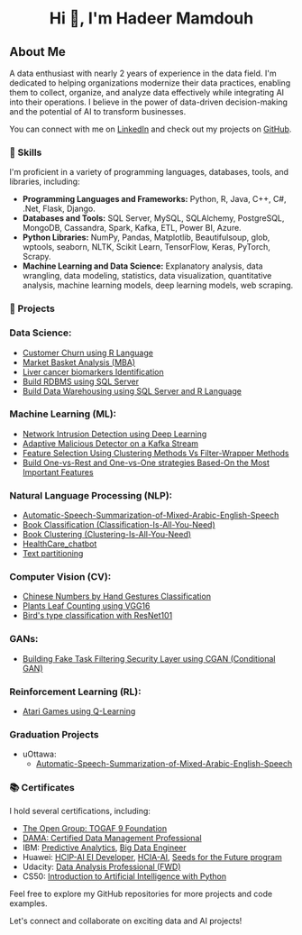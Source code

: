 <h1 align="center">Hi 👋, I'm Hadeer Mamdouh</h1>

## About Me

A data enthusiast with nearly 2 years of experience in the data field. I'm dedicated to helping organizations modernize their data practices, enabling them to collect, organize, and analyze data effectively while integrating AI into their operations. I believe in the power of data-driven decision-making and the potential of AI to transform businesses.

You can connect with me on [LinkedIn](https://www.linkedin.com/in/Hadeer-Mamdouh) and check out my projects on [GitHub](https://github.com/hadeer98).


### 🚀 Skills

I'm proficient in a variety of programming languages, databases, tools, and libraries, including:
- **Programming Languages and Frameworks:** Python, R, Java, C++, C#, .Net, Flask, Django.
- **Databases and Tools:** SQL Server, MySQL, SQLAlchemy, PostgreSQL, MongoDB, Cassandra, Spark, Kafka, ETL, Power BI, Azure.
- **Python Libraries:** NumPy, Pandas, Matplotlib, Beautifulsoup, glob, wptools, seaborn, NLTK, Scikit Learn, TensorFlow, Keras, PyTorch, Scrapy.
- **Machine Learning and Data Science:** Explanatory analysis, data wrangling, data modeling, statistics, data visualization, quantitative analysis, machine learning models, deep learning models, web scraping.


### 🌟 Projects
### Data Science:
- [Customer Churn using R Language](https://github.com/hadeer98/MEng-uOttawa-AI-DS/tree/4b8f5d56f99fcd6045dd297684730b04a03cb1c3/First%20Term/Fund.%20of%20Applied%20Data%20Science%20using%20R/Assignment%202%20R)
- [Market Basket Analysis (MBA)](https://github.com/hadeer98/MEng-uOttawa-AI-DS/tree/4b8f5d56f99fcd6045dd297684730b04a03cb1c3/First%20Term/Fund.%20of%20Applied%20Data%20Science%20using%20R/Assignment%202%20R)
- [Liver cancer biomarkers Identification](https://github.com/hadeer98/MEng-uOttawa-AI-DS/tree/4b8f5d56f99fcd6045dd297684730b04a03cb1c3/First%20Term/Fund.%20of%20Applied%20Data%20Science%20using%20R/Final%20Project)
- [Build RDBMS using SQL Server](https://github.com/hadeer98/MEng-uOttawa-AI-DS/tree/4b8f5d56f99fcd6045dd297684730b04a03cb1c3/First%20Term/Fund.%20of%20Applied%20Data%20Science%20using%20R/Assignment%201%20SQL)
- [Build Data Warehousing using SQL Server and R Language](https://github.com/hadeer98/MEng-uOttawa-AI-DS/tree/4b8f5d56f99fcd6045dd297684730b04a03cb1c3/First%20Term/Fund.%20of%20Applied%20Data%20Science%20using%20R/Assignment%201%20SQL)

### Machine Learning (ML):
- [Network Intrusion Detection using Deep Learning](https://github.com/hadeer98/MEng-uOttawa-AI-DS/tree/4b8f5d56f99fcd6045dd297684730b04a03cb1c3/First%20Term/Machine%20Learning/Final%20Project)
- [Adaptive Malicious Detector on a Kafka Stream](https://github.com/hadeer98/Adaptive-Malicious-Detector-on-a-Kafka-Stream.git)
- [Feature Selection Using Clustering Methods Vs Filter-Wrapper Methods](https://github.com/hadeer98/MEng-uOttawa-AI-DS/tree/19370fce5412adf34c455fdc3a102f6b6bcfa9f1/First%20Term/Machine%20Learning/Assignment%203)
- [Build One-vs-Rest and One-vs-One strategies Based-On the Most Important Features](https://github.com/hadeer98/MEng-uOttawa-AI-DS/tree/8a25de18ab67a6d1050fa07dc8578a246212c203/First%20Term/Machine%20Learning/Assignment%201)

### Natural Language Processing (NLP):
- [Automatic-Speech-Summarization-of-Mixed-Arabic-English-Speech](https://github.com/hadeer98/Automatic-Speech-Summarization-of-Mixed-Arabic-English-Speech.git)
- [Book Classification (Classification-Is-All-You-Need)](https://github.com/hadeer98/MEng-uOttawa-AI-DS/tree/8a25de18ab67a6d1050fa07dc8578a246212c203/First%20Term/Natural%20language%20Processing%20(NLP)/Assignment%202%20Classification)
- [Book Clustering (Clustering-Is-All-You-Need)](https://github.com/hadeer98/MEng-uOttawa-AI-DS/tree/8a25de18ab67a6d1050fa07dc8578a246212c203/First%20Term/Natural%20language%20Processing%20(NLP)/Assignment%203%20Clustring)
- [HealthCare_chatbot](https://github.com/hadeer98/MEng-uOttawa-AI-DS/tree/8a25de18ab67a6d1050fa07dc8578a246212c203/First%20Term/Natural%20language%20Processing%20(NLP)/HealthCarechatbot)
- [Text partitioning](https://github.com/hadeer98/MEng-uOttawa-AI-DS/tree/8a25de18ab67a6d1050fa07dc8578a246212c203/First%20Term/Natural%20language%20Processing%20(NLP)/NLP_Assignment%201_Sampling)


### Computer Vision (CV):
- [Chinese Numbers by Hand Gestures Classification](https://github.com/hadeer98/MEng-uOttawa-AI-DS/tree/8a25de18ab67a6d1050fa07dc8578a246212c203/Second%20Term/Computer%20Vision/CV_Hand_Gestures)
- [Plants Leaf Counting using VGG16](https://github.com/hadeer98/MEng-uOttawa-AI-DS/tree/8a25de18ab67a6d1050fa07dc8578a246212c203/Second%20Term/Computer%20Vision/Assignment%203)
- [Bird's type classification with ResNet101](https://github.com/hadeer98/MEng-uOttawa-AI-DS/tree/8a25de18ab67a6d1050fa07dc8578a246212c203/Second%20Term/Computer%20Vision/Assignment%202)

### GANs:
- [Building Fake Task Filtering Security Layer using CGAN (Conditional GAN)](https://github.com/hadeer98/MEng-uOttawa-AI-DS/tree/8a25de18ab67a6d1050fa07dc8578a246212c203/First%20Term/Smart%20Cities/Final%20Projects)

### Reinforcement Learning (RL):
- [Atari Games using Q-Learning](https://github.com/hadeer98/MEng-uOttawa-AI-DS/tree/8a25de18ab67a6d1050fa07dc8578a246212c203/First%20Term/Natural%20language%20Processing%20(NLP)/reinforcement%20learning)

### Graduation Projects
- uOttawa:
  - [Automatic-Speech-Summarization-of-Mixed-Arabic-English-Speech](https://github.com/hadeer98/Automatic-Speech-Summarization-of-Mixed-Arabic-English-Speech.git)

### 📚 Certificates

I hold several certifications, including:
- [The Open Group: TOGAF 9 Foundation](https://www.linkedin.com/posts/hadeer-mamdooh-204522171_togaf-9-foundation-activity-7111649453350002688-IwVD/?utm_source=share&utm_medium=member_desktop)
- [DAMA: Certified Data Management Professional](https://www.linkedin.com/posts/hadeer-mamdooh-204522171_certified-data-management-professional-activity-7072860925380169729-KyyJ/?utm_source=share&utm_medium=member_desktop)
- IBM: [Predictive Analytics](https://www.linkedin.com/posts/hadeer-mamdooh-204522171_ibm-academic-certificate-activity-6916002358086811648-wmrG/?utm_source=share&utm_medium=member_desktop), [Big Data Engineer](https://www.linkedin.com/posts/hadeer-mamdooh-204522171_big-data-engineer-mastery-award-activity-6924475140923678720-dQTy/?utm_source=share&utm_medium=member_desktop)
- Huawei: [HCIP-AI EI Developer](https://www.linkedin.com/posts/hadeer-mamdooh-204522171_hcip-ai-ei-developer-activity-6986255409028206593-_B9G/?utm_source=share&utm_medium=member_desktop), [HCIA-AI](https://www.linkedin.com/posts/hadeer-mamdooh-204522171_hcia-certification-activity-6916009079987462144-Do84/?utm_source=share&utm_medium=member_desktop), [Seeds for the Future program](https://www.linkedin.com/posts/hadeer-mamdooh-204522171_seedsforthefuture-artificialintelligence-activity-6979215449376874496-foeJ/?utm_source=share&utm_medium=member_desktop)
- Udacity: [Data Analysis Professional (FWD)](https://www.linkedin.com/posts/hadeer-mamdooh-204522171_data-analysis-prfessional-activity-6990097112533200896-D81w/?utm_source=share&utm_medium=member_desktop)
- CS50: [Introduction to Artificial Intelligence with Python](https://www.linkedin.com/posts/hadeer-mamdooh-204522171_finally-i-did-it-thank-you-professor-activity-6750427339861065728-I1Tg/?utm_source=share&utm_medium=member_desktop)



Feel free to explore my GitHub repositories for more projects and code examples.

Let's connect and collaborate on exciting data and AI projects!
